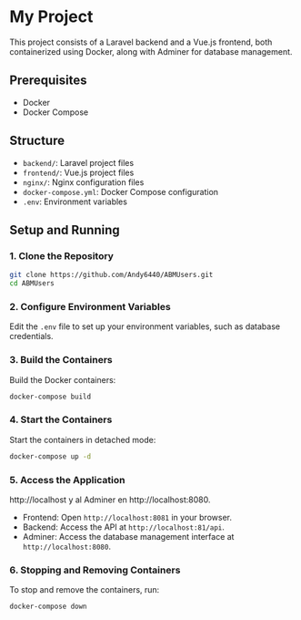 # My Project

This project consists of a Laravel backend and a Vue.js frontend, both containerized using Docker, along with Adminer for database management.

## Prerequisites

- Docker
- Docker Compose

## Structure

- `backend/`: Laravel project files
- `frontend/`: Vue.js project files
- `nginx/`: Nginx configuration files
- `docker-compose.yml`: Docker Compose configuration
- `.env`: Environment variables

## Setup and Running

### 1. Clone the Repository

```bash
git clone https://github.com/Andy6440/ABMUsers.git
cd ABMUsers
```
### 2. Configure Environment Variables

Edit the  `.env` file to set up your environment variables, such as database credentials.

### 3. Build the Containers

Build the Docker containers:    
```bash
docker-compose build
```

### 4. Start the Containers
Start the containers in detached mode:
```bash
docker-compose up -d
```
### 5. Access the Application
http://localhost y al Adminer en http://localhost:8080.
- Frontend: Open `http://localhost:8081` in your browser.
- Backend: Access the API at `http://localhost:81/api`.
- Adminer: Access the database management interface at `http://localhost:8080`.

### 6. Stopping and Removing Containers
To stop and remove the containers, run:
```bash
docker-compose down
```